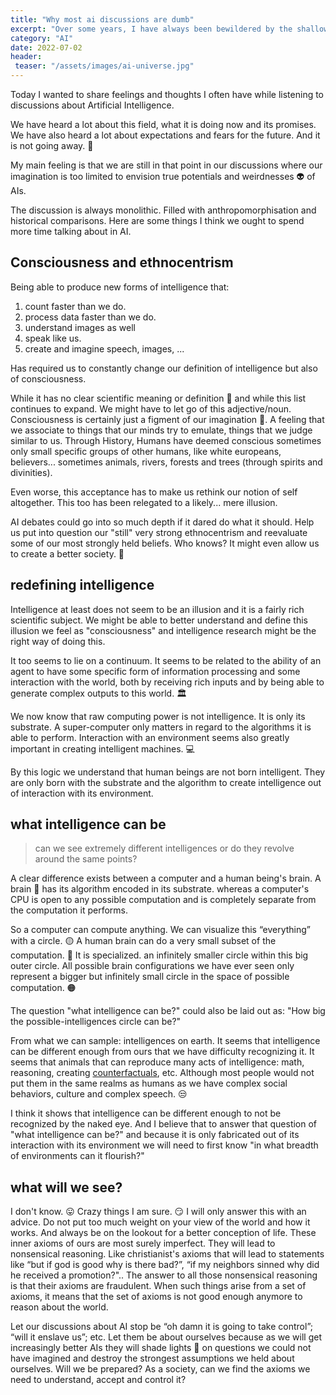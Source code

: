 ```yaml
---
title: "Why most ai discussions are dumb"
excerpt: "Over some years, I have always been bewildered by the shallowness of non academical discussions around AI. Here are some ideas."
category: "AI"
date: 2022-07-02
header:
 teaser: "/assets/images/ai-universe.jpg"
---
```


Today I wanted to share feelings and thoughts I often have while listening to discussions about Artificial Intelligence.

We have heard a lot about this field, what it is doing now and its promises. We have also heard a lot about expectations and fears for the future. And it is not going away. 🤖

My main feeling is that we are still in that point in our discussions where our imagination is too limited to envision true potentials and weirdnesses 👽 of AIs.

The discussion is always monolithic. Filled with anthropomorphisation and historical comparisons. Here are some things I think we ought to spend more time talking about in AI.

## Consciousness and ethnocentrism

Being able to produce new forms of intelligence that:
1. count faster than we do.
2. process data faster than we do.
3. understand images as well
4. speak like us.
5. create and imagine speech, images, ...

Has required us to constantly change our definition of intelligence but also of consciousness.

While it has no clear scientific meaning or definition 📖 and while this list continues to expand. We might have to let go of this adjective/noun.
Consciousness is certainly just a figment of our imagination 🤷. A feeling that we associate to things that our minds try to emulate, things that we judge similar to us. Through History, Humans have deemed conscious sometimes only small specific groups of other humans, like white europeans, believers... sometimes animals, rivers, forests and trees (through spirits and divinities).

Even worse, this acceptance has to make us rethink our notion of self altogether. This too has been relegated to a likely... mere illusion.

AI debates could go into so much depth if it dared do what it should. Help us put into question our "still" very strong ethnocentrism and reevaluate some of our most strongly held beliefs. Who knows? It might even allow us to create a better society. :crossed_fingers:

## redefining intelligence

Intelligence at least does not seem to be an illusion and it is a fairly rich scientific subject. We might be able to better understand and define this illusion we feel as "consciousness" and intelligence research might be the right way of doing this.

It too seems to lie on a continuum. It seems to be related to the ability of an agent to have some specific form of information processing and some interaction with the world, both by receiving rich inputs and by being able to generate complex outputs to this world. 🏛️

We now know that raw computing power is not intelligence. It is only its substrate. A super-computer only matters in regard to the algorithms it is able to perform. Interaction with an environment seems also greatly important in creating intelligent machines. 💻

By this logic we understand that human beings are not born intelligent. They are only born with the substrate and the algorithm to create intelligence out of interaction with its environment.

## what intelligence can be

> can we see extremely different intelligences or do they revolve around the same points?

A clear difference exists between a computer and a human being's brain. A brain 🧠 has its algorithm encoded in its substrate. whereas a computer's CPU is open to any possible computation and is completely separate from the computation it performs.

So a computer can compute anything. We can visualize this “everything” with a circle. 🟡
A human brain can do a very small subset of the computation. :red_circle: It is specialized. an infinitely smaller circle within this big outer circle. All possible brain configurations we have ever seen only represent a bigger but infinitely small circle in the space of possible computation. 🟠

The question "what intelligence can be?" could also be laid out as: "How big the possible-intelligences circle can be?"

From what we can sample: intelligences on earth. It seems that intelligence can be different enough from ours that we have difficulty recognizing it. It seems that animals that can reproduce many acts of intelligence: math, reasoning, creating [counterfactuals](https://en.wikipedia.org/wiki/Counterfactual_thinking#:~:text=Counterfactual%20thinking%20is%20a%20concept,%22counter%20to%20the%20facts%22.), etc. Although most people would not put them in the same realms as humans as we have complex social behaviors, culture and complex speech. 😒

I think it shows that intelligence can be different enough to not be recognized by the naked eye. And I believe that to answer that question of "what intelligence can be?" and because it is only fabricated out of its interaction with its environment we will need to first know "in what breadth of environments can it flourish?"

## what will we see?

I don't know. 😛 Crazy things I am sure. 😏 I will only answer this with an advice. Do not put too much weight on your view of the world and how it works. And always be on the lookout for a better conception of life. These inner axioms of ours are most surely imperfect. They will lead to nonsensical reasoning. Like christianist's axioms that will lead to statements like “but if god is good why is there bad?”, “if my neighbors sinned why did he received a promotion?".. The answer to all those nonsensical reasoning is that their axioms are fraudulent. When such things arise from a set of axioms, it means that the set of axioms is not good enough anymore to reason about the world.

Let our discussions about AI stop be “oh damn it is going to take control”; “will it enslave us”; etc. Let them be about ourselves because as we will get increasingly better AIs they will shade lights 🔦 on questions we could not have imagined and destroy the strongest assumptions we held about ourselves. Will we be prepared? As a society, can we find the axioms we need to understand, accept and control it?

